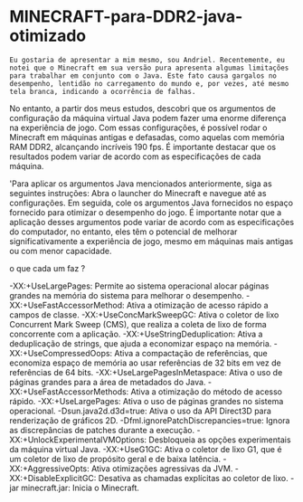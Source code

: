 # MINECRAFT-para-DDR2-java-otimizado

	Eu gostaria de apresentar a mim mesmo, sou Andriel. Recentemente, eu notei que o Minecraft em sua versão pura apresenta algumas limitações para trabalhar em conjunto com o Java. Este fato causa gargalos no desempenho, lentidão no carregamento do mundo e, por vezes, até mesmo tela branca, indicando a ocorrência de falhas.
No entanto, a partir dos meus estudos, descobri que os argumentos de configuração da máquina virtual Java podem fazer uma enorme diferença na experiência de jogo. Com essas configurações, é possível rodar o Minecraft em máquinas antigas e defasadas, como aquelas com memória RAM DDR2, alcançando incríveis 190 fps. É importante destacar que os resultados podem variar de acordo com as especificações de cada máquina.

'Para aplicar os argumentos Java mencionados anteriormente, siga as seguintes instruções: Abra o launcher do Minecraft e navegue até as configurações. Em seguida, cole os argumentos Java fornecidos no espaço fornecido para otimizar o desempenho do jogo. É importante notar que a aplicação desses argumentos pode variar de acordo com as especificações do computador, no entanto, eles têm o potencial de melhorar significativamente a experiência de jogo, mesmo em máquinas mais antigas ou com menor capacidade.

o que cada um faz ? 

-XX:+UseLargePages: Permite ao sistema operacional alocar páginas grandes na memória do sistema para melhorar o desempenho.
-XX:+UseFastAccessorMethod: Ativa a otimização de acesso rápido a campos de classe.
-XX:+UseConcMarkSweepGC: Ativa o coletor de lixo Concurrent Mark Sweep (CMS), que realiza a coleta de lixo de forma concorrente com a aplicação.
-XX:+UseStringDeduplication: Ativa a deduplicação de strings, que ajuda a economizar espaço na memória.
-XX:+UseCompressedOops: Ativa a compactação de referências, que economiza espaço de memória ao usar referências de 32 bits em vez de referências de 64 bits.
-XX:+UseLargePagesInMetaspace: Ativa o uso de páginas grandes para a área de metadados do Java.
-XX:+UseFastAccessorMethods: Ativa a otimização do método de acesso rápido.
-XX:+UseLargePages: Ativa o uso de páginas grandes no sistema operacional.
-Dsun.java2d.d3d=true: Ativa o uso da API Direct3D para renderização de gráficos 2D.
-Dfml.ignorePatchDiscrepancies=true: Ignora as discrepâncias de patches durante a execução.
-XX:+UnlockExperimentalVMOptions: Desbloqueia as opções experimentais da máquina virtual Java.
-XX:+UseG1GC: Ativa o coletor de lixo G1, que é um coletor de lixo de propósito geral e de baixa latência.
-XX:+AggressiveOpts: Ativa otimizações agressivas da JVM.
-XX:+DisableExplicitGC: Desativa as chamadas explícitas ao coletor de lixo.
-jar minecraft.jar: Inicia o Minecraft.
